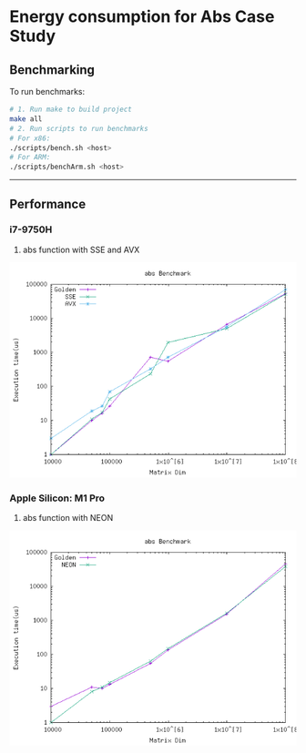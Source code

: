 # Energy consumption for Abs Case Study

## Benchmarking

To run benchmarks:

```sh
# 1. Run make to build project
make all
# 2. Run scripts to run benchmarks
# For x86:
./scripts/bench.sh <host>
# For ARM:
./scripts/benchArm.sh <host>
```

-------------

## Performance

### i7-9750H

1. abs function with SSE and AVX

![Stats](./stat/i7-9750H/abs-performance.png)

### Apple Silicon: M1 Pro

1. abs function with NEON

![Stats](./stat/m1pro/abs-performance.png)